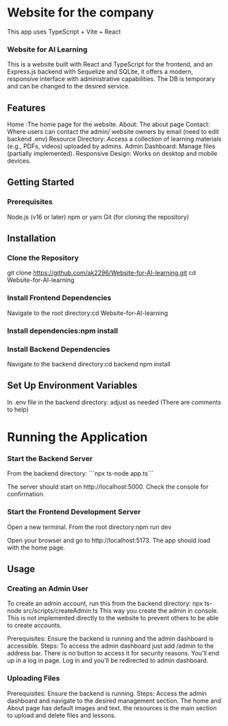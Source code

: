 # Website for the company
This app uses TypeScript + Vite + React

### Website for AI Learning
This is a website built with React and TypeScript for the frontend, and an Express.js backend with Sequelize and SQLite, it offers a modern, responsive interface with administrative capabilities. The DB is temporary and can be changed to the desired service.

## Features
Home :The home page for the website.
About: The about page
Contact: Where users can contact the admin/ website owners by email (need to edit backend .env)
Resource Directory: Access a collection of learning materials (e.g., PDFs, videos) uploaded by admins.
Admin Dashboard: Manage files (partially implemented).
Responsive Design: Works on desktop and mobile devices.

## Getting Started

### Prerequisites
Node.js (v16 or later)
npm or yarn
Git (for cloning the repository)

## Installation

### Clone the Repository
git clone https://github.com/ak2296/Website-for-AI-learning.git
cd Website-for-AI-learning


### Install Frontend Dependencies

Navigate to the root directory:cd Website-for-AI-learning


### Install dependencies:npm install




### Install Backend Dependencies

Navigate to the backend directory:cd backend
npm install




## Set Up Environment Variables

In .env file in the backend directory: adjust as needed (There are comments to help)




# Running the Application

### Start the Backend Server

From the backend directory: ´´´npx ts-node app.ts´´´


The server should start on http://localhost:5000. Check the console for confirmation.


### Start the Frontend Development Server

Open a new terminal. From the root directory:npm run dev


Open your browser and go to http://localhost:5173. The app should load with the home page.



## Usage

### Creating an Admin User

To create an admin account, run this from the backend directory:
npx ts-node src/scripts/createAdmin.ts
This way you create the admin in console. This is not implemented directly to the website to prevent others to be able to create accounts.

Prerequisites: Ensure the backend is running and the admin dashboard is accessible.
Steps:
To access the admin dashboard just add /admin to the address bar. There is no button to access it for security reasons. 
You'll end up in a log in page. Log in and you'll be redirected to admin dashboard.



### Uploading Files

Prerequisites: Ensure the backend is running.
Steps:
Access the admin dashboard and navigate to the desired management section. The home and About page has default images and text. the resources is the main section to upload and delete files and lessons.


